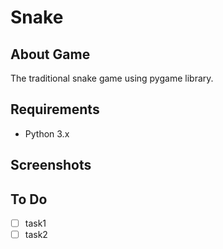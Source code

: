 # Snake

## About Game
The traditional snake game using pygame library.  

## Requirements
* Python 3.x

## Screenshots

## To Do
- [ ] task1
- [ ] task2
